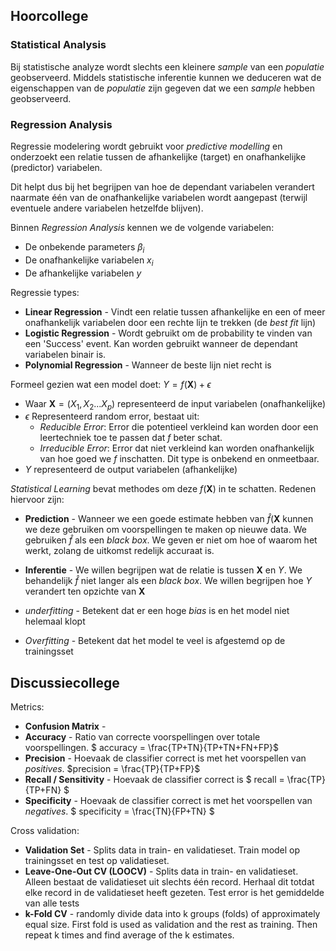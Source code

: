 ## Hoorcollege

### Statistical Analysis
Bij statistische analyze wordt slechts een kleinere *sample* van een *populatie* geobserveerd. Middels statistische inferentie kunnen we deduceren wat de eigenschappen van de *populatie* zijn gegeven dat we een *sample* hebben geobserveerd.

### Regression Analysis
Regressie modelering wordt gebruikt voor *predictive modelling* en onderzoekt een relatie tussen de afhankelijke (target) en onafhankelijke (predictor) variabelen.

Dit helpt dus bij het begrijpen van hoe de dependant variabelen verandert naarmate één van de onafhankelijke variabelen wordt aangepast (terwijl eventuele andere variabelen hetzelfde blijven).

Binnen *Regression Analysis* kennen we de volgende variabelen:

* De onbekende parameters $\beta_i$
* De onafhankelijke variabelen $x_i$
* De afhankelijke variabelen $y$

Regressie types:

* **Linear Regression** - Vindt een relatie tussen afhankelijke en een of meer onafhankelijk variabelen door een rechte lijn te trekken (de *best fit* lijn)
* **Logistic Regression** - Wordt gebruikt om de probability te vinden van een 'Success' event. Kan worden gebruikt wanneer de dependant variabelen binair is.
* **Polynomial Regression** - Wanneer de beste lijn niet recht is

Formeel gezien wat een model doet: $Y = f(\textbf{X}) + \epsilon$

* Waar $\textbf{X} = (X_{1}, X_{2} ...X_p)$ representeerd de input variabelen (onafhankelijke)
* $\epsilon$ Representeerd random error, bestaat uit:
    * *Reducible Error*: Error die potentieel verkleind kan worden door een leertechniek toe te passen dat $f$ beter schat.
    * *Irreducible Error*: Error dat niet verkleind kan worden onafhankelijk van hoe goed we $f$ inschatten. Dit type is onbekend en onmeetbaar.
* $Y$ representeerd de output variabelen (afhankelijke)

*Statistical Learning* bevat methodes om deze $f(\textbf{X})$ in te schatten. Redenen hiervoor zijn:

* **Prediction** - Wanneer we een goede estimate hebben van $\hat{f}(\textbf{X}$ kunnen we deze gebruiken om voorspellingen te maken op nieuwe data. We gebruiken $\hat{f}$ als een *black box*. We geven er niet om hoe of waarom het werkt, zolang de uitkomst redelijk accuraat is.
* **Inferentie** - We willen begrijpen wat de relatie is tussen $\textbf{X}$ en $Y$. We behandelijk $\hat{f}$ niet langer als een *black box*. We willen begrijpen hoe $Y$ verandert ten opzichte van $\textbf{X}$



* *underfitting* - Betekent dat er een hoge *bias* is en het model niet helemaal klopt
* *Overfitting* - Betekent dat het model te veel is afgestemd op de trainingsset

## Discussiecollege

Metrics:

* **Confusion Matrix** - 
* **Accuracy** - Ratio van correcte voorspellingen over totale voorspellingen. $ accuracy = \frac{TP+TN}{TP+TN+FN+FP}$
* **Precision** - Hoevaak de classifier correct is met het voorspellen van *positives*. $precision = \frac{TP}{TP+FP}$
* **Recall / Sensitivity** - Hoevaak de classifier correct is $ recall = \frac{TP}{TP+FN} $
* **Specificity** - Hoevaak de classifier correct is met het voorspellen van *negatives*. $ specificity = \frac{TN}{FP+TN} $

Cross validation:

* **Validation Set** - Splits data in train- en validatieset. Train model op trainingsset en test op validatieset.
* **Leave-One-Out CV (LOOCV)** - Splits data in train- en validatieset. Alleen bestaat de validatieset uit slechts één record. Herhaal dit totdat elke record in de validatieset heeft gezeten. Test error is het gemiddelde van alle tests
* **k-Fold CV** - randomly divide data into k groups (folds) of approximately equal size. First fold is used as validation and the rest as training. Then repeat k times and find average of the k estimates.